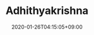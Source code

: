 ---
title: Adhithyakrishna
description: Hugo zzo, zdoc theme documentation home page
date: 2020-01-26T04:15:05+09:00
draft: false
# updatesBanner: "Banner - &nbsp; [Hugo ZDoc theme](https://github.com/zzossig/hugo-theme-zdoc) &nbsp; just arrived"
landing:
  height: 500
  image: favicon/android-icon-192x192.png
  title:
    - Adhithyakrishna
  text:
    # - This is Hugo Z Themes documentation site
  titleColor:
  textColor:
  spaceBetweenTitleText: 25
  buttons:
    - link: resources/documents/Adhithya_resume.pdf
      text: Download my Resume
      color: primary
  # backgroundImage: 
    # src: images/landscape.jpg
    # height: 600
footer:
  sections:
    - title: General
      links:
        - title: Docs
          link: https://gohugo.io/
        - title: Learn
          link: https://gohugo.io/
        - title: Showcase
          link: https://gohugo.io/
        - title: Blog
          link: https://gohugo.io/
    - title: resources
      links:
        - title: GitHub
          link: https://gohugo.io/
        - title: Releases
          link: https://gohugo.io/
        - title: Spectrum
          link: https://gohugo.io/
        - title: Telemetry
          link: https://gohugo.io/
    - title: Features
      links:
        - title: GitHub
          link: https://gohugo.io/
        - title: Releases
          link: https://gohugo.io/
        - title: Spectrum
          link: https://gohugo.io/
        - title: Telemetry
          link: https://gohugo.io/
  contents: 
    align: left
    applySinglePageCss: false
    markdown:
      |
      ## Akrishna
      Copyright © 2021. All rights reserved.

sections:
  - bgcolor: primary
    type: card
    description: "I am a computer science student with an infinite zeal to design and build scalable web applications. I previously worked as a software development engineer at Skava Systems. I have completed my masters degree in Computer and Information Sciences from University at Buffalo and would be joining Cerner Corporation in Fall 2021."
    header: 
      title: About me
      hlcolor: "#3F51B5"
      color: 
      fontSize: 32
      width: 290
    cards:
      - subtitle: Leader
        subtitlePosition: center
        # description: "Lorem ipsum dolor sit amet, consectetur adipiscing elit. Fusce id eleifend erat. Integer eget mattis augue."
        image: images/section/keyboard.png
        color: white
        # button: 
        #   name: Naver
        #   link: https://gohugo.io/
        #   size: large
        #   target: _blank
        #   color: 'white'
        #   bgcolor: '#283593'
      - subtitle: Team Worker
        subtitlePosition: center
        # description: "Lorem ipsum dolor sit amet, consectetur adipiscing elit. Fusce id eleifend erat. Integer eget mattis augue. Suspendisse semper laoreet tortor sed convallis. Nulla ac euismod lorem"
        image: images/section/processor.png
        color: white
        # button: 
        #   name: Google
        #   link: https://gohugo.io/
        #   size: large
        #   target: _blank
        #   color: 'white'
        #   bgcolor: '#283593'
      - subtitle: Fast Learner
        subtitlePosition: center
        # description: "Lorem ipsum dolor sit amet, consectetur adipiscing elit. Fusce id eleifend erat. Integer eget mattis augue. Suspendisse semper laoreet tortor sed convallis. Nulla ac euismod lorem"
        image: images/section/root-server.png
        color: white
        # button: 
        #   name: Yahoo
        #   link: https://gohugo.io/
        #   size: large
        #   target: _blank
        #   color: 'white'
        #   bgcolor: '#283593'
      - subtitle: Problem Solver
        subtitlePosition: center
        image: images/section/root-server.png
        color: white
  - bgcolor: primary
    type: normal
    # description: "Lorem ipsum dolor sit amet, consectetur adipiscing elit. Fusce id eleifend erat. Integer eget mattis augue. Suspendisse semper laoreet tortor sed convallis. Nulla ac euismod lorem"
    header:
      title: Work experience
      hlcolor: "#3F51B5"
      color: 
      fontSize: 32
      width: 340
    body:      
      cards:
        - company: Cerner Corporation
          subtitlePosition: left
          position: Academy Software Engineer
          timestamp : Fall 2021
          image: images/section/root-server.png
          imagePosition: left
          description :
            - point: Incoming software engineer joining the company in Fall 2021.
        - company: Skava systems
          subtitlePosition: left
          position: Software Development Engineer
          timestamp : Jun 2016 - Jun 2019, Coimbatore, India 
          image: images/section/root-server.png
          imagePosition: left
          description:
            - point: Achieved a 12% increase in product search accuracy by engineering migration tool using the Spring framework to index around 2 million product data from the MySQL database into Apache Solr.
            - point: Planned and employed a test-driven development approach to develop restful microservices using Spring framework, MySQL database, OAuth2 for authentication and, and Apache Solr for caching.
            - point: Reduced page load time by 50% from 4 seconds to 2 seconds by designing and developing jQuery plugins.
        - company: Skava systems
          subtitlePosition: left
          position: Software Development Engineer Intern
          timestamp : Jan 2016 - Jun 2019, Coimbatore, India
          image: images/section/root-server.png
          imagePosition: left
          description:
            - point: Engineered a configuration based modular web scraper using Node.JS and Cheerio to dynamically retrieve product information of up to 5 websites and store them into a MongoDB database.
            - point: Created a complete wedding registry website using HTML5, CSS3, and jQuery.
  - bgcolor: primary
    type: skills
    header:
      title: Skills
      hlcolor: "#3F51B5"
      color: 
      fontSize: 32
      width: 340
    body:
      skills:
        - name:  Java
          image: images/section/keyboard.png
          imagePosition: left
          subtitle: Java
          description:
            - point: Have hands on experience in java datastructures and work experience as a java developer.
        - name: Golang
          image: images/section/keyboard.png
          imagePosition: left
          description:
            - point: Self-taught golang programmer
          subtitle: Golang
        - name: Git
          image: images/section/keyboard.png
          imagePosition: left
          subtitle: Git
          description:
            - point: Have hands on experience in java datastructures and work experience as a java developer.
        - name: Javascript
          image: images/section/keyboard.png
          imagePosition: left
          subtitle: Javascript
          description:
            - point: Have hands on experience in java datastructures and work experience as a java developer.
  - bgcolor: primary
    type: project
    # description: "I am a computer science student with an infinite zeal to design and build scalable web applications. I previously worked as a software development engineer at Skava Systems. I have completed my masters degree in Computer and Information Sciences from University at Buffalo and would be joining Cerner Corporation in Fall 2021."
    header: 
      title: Projects
      hlcolor: "#3F51B5"
      color: 
      fontSize: 32
      width: 290
    cards:
      - subtitle: BettingLite-Dapp
        subtitlePosition: center
        description: "A blockchain project aimed at providing a decentralized and anonymous betting platform."
        image: images/section/keyboard.png
        color: white
        button: 
          name: Details
          link: https://github.com/adhithyakrishna/BlockChainProject
          size: large
          target: _blank
          color: 'white'
          bgcolor: '#283593'
      - subtitle: Saavn-nodejs  
        subtitlePosition: center
        description: "A node js wrapper for the jio saavn api, the motive of this project is to create a fullstack music streaming website."
        image: images/section/processor.png
        color: white
        button: 
          name: Details
          link: https://github.com/adhithyakrishna/saavn-nodejs
          size: large
          target: _blank
          color: 'white'
          bgcolor: '#283593'
      - subtitle: Twitter Analyzer
        subtitlePosition: center
        description: "Project to analyze rhetoric of prominent public leader’s tweets based on multilingual search, sentiment analysis and topic analysis."
        image: images/section/root-server.png
        color: white
        button: 
          name: Details
          link: https://github.com/adhithyakrishna/Twitter-Analyzer
          size: large
          target: _blank
          color: 'white'
          bgcolor: '#283593'
      - subtitle: Distributed Key Value Storage
        subtitlePosition: center
        description: "This project focuses on implementing a distributed key-value storage system, performing data replictation, data partitioning and automatic failure recovery."
        image: images/section/root-server.png
        color: white
        button: 
          name: Details
          link: https://github.com/adhithyakrishna/Amazon-dynamo-based-key-value-storage
          size: large
          target: _blank
          color: 'white'
          bgcolor: '#283593'
      - subtitle: Distributed Messenger Application
        subtitlePosition: center
        description: "This project implements a distributed messenger application, providing Fifo and total ordering guarantees, supporting concurrent storage and retrieval of messages."
        image: images/section/root-server.png
        color: white
        button: 
          name: Details
          link: https://github.com/adhithyakrishna/Distributed-messenger-application
          size: large
          target: _blank
          color: 'white'
          bgcolor: '#283593'
---